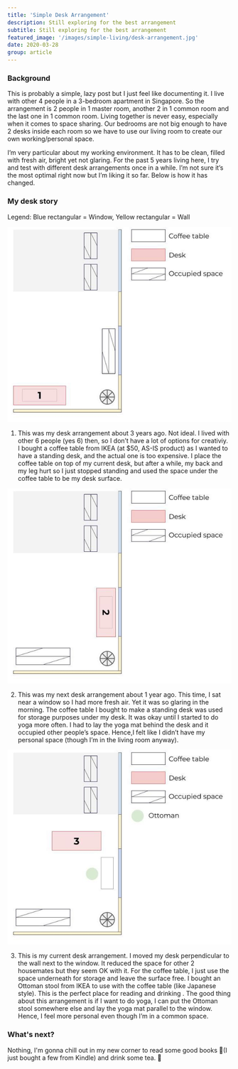```yaml
---
title: 'Simple Desk Arrangement'
description: Still exploring for the best arrangement
subtitle: Still exploring for the best arrangement
featured_image: '/images/simple-living/desk-arrangement.jpg'
date: 2020-03-28
group: article
---
```


### Background
This is probably a simple, lazy post but I just feel like documenting it. I live with other 4 people in a 3-bedroom apartment in Singapore. So the arrangement is 2 people in 1 master room, another 2 in 1 common room and the last one in 1 common room. Living together is never easy, especially when it comes to space sharing. Our bedrooms are not big enough to have 2 desks inside each room so we have to use our living room to create our own working/personal space.

I’m very particular about my working environment. It has to be clean, filled with fresh air, bright yet not glaring. For the past 5 years living here, I try and test with different desk arrangements once in a while. I’m not sure it’s the most optimal right now but I’m liking it so far. Below is how it has changed.

### My desk story
Legend: Blue rectangular = Window, Yellow rectangular = Wall

![desk arrangement 1](/images/simple-living/desk-arrangement-1.jpeg)

1. This was my desk arrangement about 3 years ago. Not ideal. I lived with other 6 people (yes 6) then, so I don’t have a lot of options for creativiy. I bought a coffee table from IKEA (at $50, AS-IS product) as I wanted to have a standing desk, and the actual one is too expensive. I place the coffee table on top of my current desk, but after a while, my back and my leg hurt so I just stopped standing and used the space under the coffee table to be my desk surface.

![desk arrangement 2](/images/simple-living/desk-arrangement-2.jpeg)

2. This was my next desk arrangement about 1 year ago. This time, I sat near a window so I had more fresh air. Yet it was so glaring in the morning. The coffee table I bought to make a standing desk was used for storage purposes under my desk. It was okay until I started to do yoga more often. I had to lay the yoga mat behind the desk and it occupied other people’s space. Hence,I felt like I didn’t have my personal space (though I’m in the living room anyway).

![desk arrangement 3](/images/simple-living/desk-arrangement-3.jpeg)

3. This is my current desk arrangement. I moved my desk perpendicular to the wall next to the window. It reduced the space for other 2 housemates but they seem OK with it. For the coffee table, I just use the space underneath for storage and leave the surface free. I bought an Ottoman stool from IKEA to use with the coffee table (like Japanese style). This is the perfect place for reading and drinking . The good thing about this arrangement is if I want to do yoga, I can put the Ottoman stool somewhere else and lay the yoga mat parallel to the window. Hence, I feel more personal even though I’m in a common space.

### What's next?
Nothing, I'm gonna chill out in my new corner to read some good books 📖(I just bought a few from Kindle) and drink some tea. 🍵
